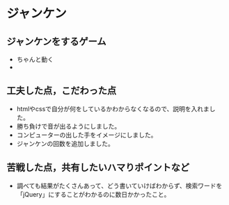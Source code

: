 # ジャンケン

## ジャンケンをするゲーム

- ちゃんと動く
- 

## 工夫した点，こだわった点

- htmlやcssで自分が何をしているかわからなくなるので、説明を入れました。
- 勝ち負けで音が出るようにしました。
- コンピューターの出した手をイメージにしました。
- ジャンケンの回数を追加しました。

## 苦戦した点，共有したいハマりポイントなど

- 調べても結果がたくさんあって、どう書いていけばわからず、検索ワードを「jQuery」にすることがわかるのに数日かかったこと。
